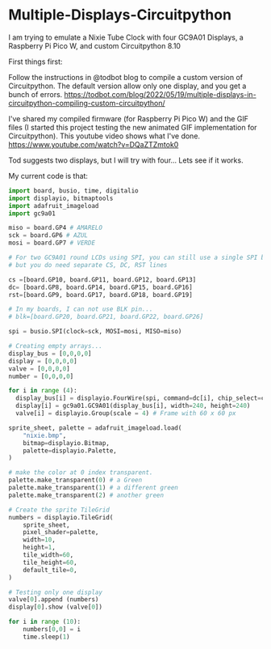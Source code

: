 # Multiple-Displays-Circuitpython
I am trying to emulate a Nixie Tube Clock with four GC9A01 Displays, a Raspberry Pi Pico W, and custom Circuitpython 8.10

First things first:

Follow the instructions in @todbot blog to compile a custom version of Circuitpython. The default version allow only one display, and you get a bunch of errors.
https://todbot.com/blog/2022/05/19/multiple-displays-in-circuitpython-compiling-custom-circuitpython/

I've shared my compiled firmware (for Raspberry Pi Pico W) and the GIF files (I started this project testing the new animated GIF implementation for Circuitpython). This youtube video shows what I've done.
https://www.youtube.com/watch?v=DQaZTZmtok0

Tod suggests two displays, but I will try with four... Lets see if it works.


My current code is that:

```py
import board, busio, time, digitalio
import displayio, bitmaptools
import adafruit_imageload
import gc9a01

miso = board.GP4 # AMARELO
sck = board.GP6 # AZUL
mosi = board.GP7 # VERDE

# For two GC9A01 round LCDs using SPI, you can still use a single SPI bus,
# but you do need separate CS, DC, RST lines

cs =[board.GP10, board.GP11, board.GP12, board.GP13]
dc= [board.GP8, board.GP14, board.GP15, board.GP16]
rst=[board.GP9, board.GP17, board.GP18, board.GP19]

# In my boards, I can not use BLK pin...
# blk=[board.GP20, board.GP21, board.GP22, board.GP26]

spi = busio.SPI(clock=sck, MOSI=mosi, MISO=miso)

# Creating empty arrays...
display_bus = [0,0,0,0]
display = [0,0,0,0]
valve = [0,0,0,0]
number = [0,0,0,0]

for i in range (4):
  display_bus[i] = displayio.FourWire(spi, command=dc[i], chip_select=cs[i], reset=rst[i], baudrate = 40000000)
  display[i] = gc9a01.GC9A01(display_bus[i], width=240, height=240)
  valve[i] = displayio.Group(scale = 4) # Frame with 60 x 60 px

sprite_sheet, palette = adafruit_imageload.load(
    "nixie.bmp",
    bitmap=displayio.Bitmap,
    palette=displayio.Palette,
)

# make the color at 0 index transparent.
palette.make_transparent(0) # a Green
palette.make_transparent(1) # a different green
palette.make_transparent(2) # another green

# Create the sprite TileGrid
numbers = displayio.TileGrid(
    sprite_sheet,
    pixel_shader=palette,
    width=10,
    height=1,
    tile_width=60,
    tile_height=60,
    default_tile=0,
)

# Testing only one display
valve[0].append (numbers)
display[0].show (valve[0])

for i in range (10):
    numbers[0,0] = i
    time.sleep(1)
```
